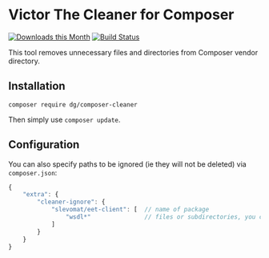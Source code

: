 Victor The Cleaner for Composer
===============================

[![Downloads this Month](https://img.shields.io/packagist/dm/dg/composer-cleaner.svg)](https://packagist.org/packages/dg/composer-cleaner)
[![Build Status](https://travis-ci.org/dg/composer-cleaner.svg?branch=master)](https://travis-ci.org/dg/composer-cleaner)

This tool removes unnecessary files and directories from Composer vendor directory.

Installation
------------

```
composer require dg/composer-cleaner
```

Then simply use `composer update`.


Configuration
-------------

You can also specify paths to be ignored (ie they will not be deleted) via `composer.json`:

```js
{
	"extra": {
		"cleaner-ignore": {
			"slevomat/eet-client": [  // name of package
				"wsdl*"               // files or subdirectories, you can use wildcards `*` and `?`
			]
		}
	}
}
```
